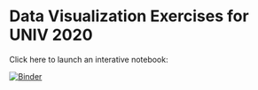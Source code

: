 # Data Visualization Exercises for UNIV 2020

Click here to launch an interative notebook:

[![Binder](https://mybinder.org/badge_logo.svg)](https://mybinder.org/v2/gh/sswatson/univ2020-data-visualization-exercises/master?filepath=Exercises%2FData%20Visualization%20Exercises.ipynb)